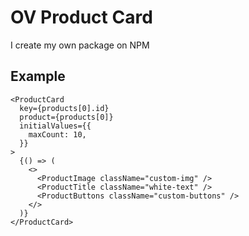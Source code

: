 # OV Product Card

I create my own package on NPM

## Example

```tsx
<ProductCard
  key={products[0].id}
  product={products[0]}
  initialValues={{
    maxCount: 10,
  }}
>
  {() => (
    <>
      <ProductImage className="custom-img" />
      <ProductTitle className="white-text" />
      <ProductButtons className="custom-buttons" />
    </>
  )}
</ProductCard>
```
